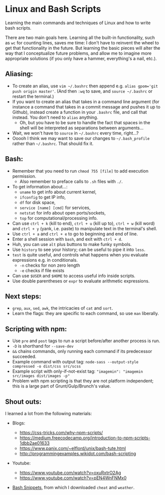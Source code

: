 # Linux and Bash Scripts
Learning the main commands and techniques of Linux and how to write bash scripts.

There are two main goals here. Learning all the built-in functionality, such as `wc` for counting lines, saves me time: I don't have to reinvent the wheel to get that functionality in the future. But learning the basic pieces will alter the way that I conceptualize future problems, and allow me to imagine more appropriate solutions (if you only have a hammer, everything's a nail, etc.).

## Aliasing:
- To create an alias, use `vim ~/.bashrc` then append e.g. `alias gpom='git push origin master'`. (And then `:wq` to save, and `source ~/.bashrc` or restart the terminal.)
- If you want to create an alias that takes in a command line argument (for instance a command that takes in a commit message and pushes it up to Github), instead create a function in your `.bashrc` file, and call that instead. You don't need to `alias` anything.
  - Oh, but you have to be sure to handle the fact that spaces in the shell will be interpreted as separations between arguments...
- Wait, we won't have to `source` in `~/.bashrc` every time, right...?
- Ooooh I think we may want to save our changes to `~/.bash_profile` rather than `~/.bashrc`. That should fix it.

## Bash:
- Remember that you need to run `chmod 755 [file]` to add execution permission.
  - Also remember to preface calls to `.sh` files with `./`.
- To get information about...:
  - `uname` to get info about current kernel,
  - `ifconfig` to get IP info,
  - `df` for disk space,
  - `service [name] [cmd]` for services,
  - `netstat` for info about open ports/sockets,
  - `top` for computational/processing info.
- Can use `ctrl + k` (kill to end), `ctrl + u` (kill up to), `ctrl + w` (kill word) and `ctrl + y` (yank, i.e. paste) to manipulate text in the terminal's shell.
- Use `ctrl + a` and `ctrl + e` to go to beginning and end of line.
- Enter a shell session with `bash`, and exit with `ctrl + d`.
- Huh, you can use `alt` plus buttons to make funky symbols.
- Use `history` to see your history; can be useful to pipe it into `less`.
- `test` is quite useful, and controls what happens when you evaluate expressions e.g. in conditionals.
  - `-n` checks for non zero length
  - `-e` checks if file exists
- Can use `$USER` and `$HOME` to access useful info inside scripts.
- Use double parentheses or `expr` to evaluate arithmetic expressions.

## Next steps:
- `grep`, `aux`, `sed`, `awk`, the intricacies of `cat` and `sort`.
- Learn the flags: they are specific to each command, so use `man` liberally.

## Scripting with npm:
- Use `pre` and `post` tags to run a script before/after another process is run.
- `-D` is shorthand for `--save-dev`
- `&&` chains commands, only running each command if its predecessor succeeded.
- Example command with output tag: `node-sass --output-style compressed -o dist/css src/scss`
- Example script with only-if-not-exist tag: `"imagemin": "imagemin src/images dist/images -p"`
- Problem with npm scripting is that they are not platform independent; this is a large part of Grunt/Gulp/Brunch's value.

## Shout outs:
I learned a lot from the following materials:
- Blogs:
  - https://css-tricks.com/why-npm-scripts/
  - https://medium.freecodecamp.org/introduction-to-npm-scripts-1dbb2ae01633
  - https://www.panix.com/~elflord/unix/bash-tute.html
  - http://programmingexamples.wikidot.com/bash-scripting

- Youtube:
  - https://www.youtube.com/watch?v=oxuRxtrO2Ag
  - https://www.youtube.com/watch?v=pEN4WnFNMx0

- [Bash Snippets](https://github.com/alexanderepstein/Bash-Snippets), from which I downloaded `cheat` and `weather`.
